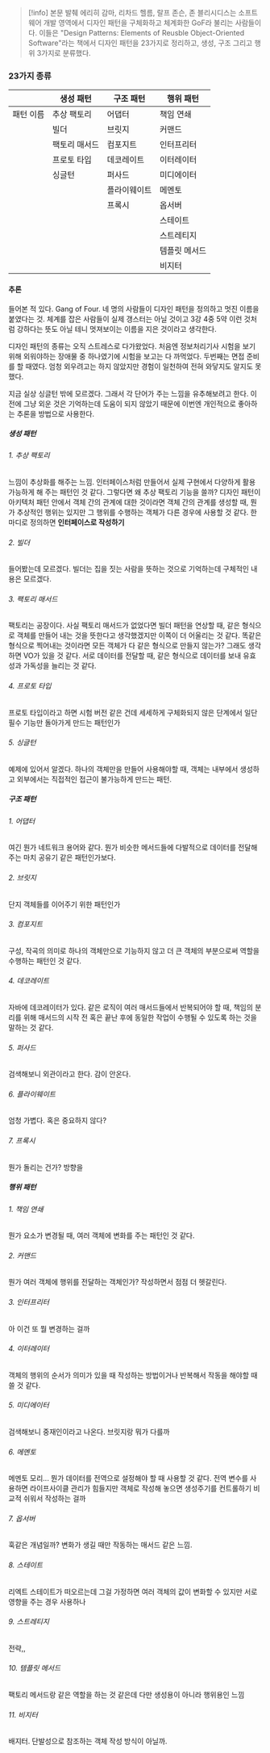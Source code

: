 >[!info] 본문 발췌
> 에리히 감마, 리차드 헬름, 랄프 존슨, 존 블리시디스는 소프트웨어 개발 영역에서 디자인 패턴을 구체화하고 체계화한 GoF라 불리는 사람들이다. 이들은 "Design Patterns: Elements of Reusble Object-Oriented Software"라는 책에서 디자인 패턴을 23가지로 정리하고, 생성, 구조 그리고 행위 3가지로 분류했다.


### 23가지 종류

|       | 생성 패턴   | 구조 패턴  | 행위 패턴   |
| ----- | ------- | ------ | ------- |
| 패턴 이름 | 추상 팩토리  | 어댑터    | 책임 연쇄   |
|       | 빌더      | 브릿지    | 커맨드     |
|       | 팩토리 매서드 | 컴포지트   | 인터프리터   |
|       | 프로토 타입  | 데코레이트  | 이터레이터   |
|       | 싱글턴     | 퍼사드    | 미디에이터   |
|       |         | 플라이웨이트 | 메멘토     |
|       |         | 프록시    | 옵서버     |
|       |         |        | 스테이트    |
|       |         |        | 스트레티지   |
|       |         |        | 템플릿 메서드 |
|       |         |        | 비지터     |

####  추론
들어본 적 있다. Gang of Four. 네 명의 사람들이 디자인 패턴을 정의하고 멋진 이름을 붙였다는 것. 체계를 잡은 사람들이 실제 갱스터는 아닐 것이고 3강 4중 5약 이런 것처럼 강하다는 뜻도 아닐 테니 멋져보이는 이름을 지은 것이라고 생각한다.

디자인 패턴의 종류는 오직 스트레스로 다가왔었다. 처음엔 정보처리기사 시험을 보기 위해 외워야하는 장애물 중 하나였기에 시험을 보고는 다 까먹었다. 두번째는 면접 준비를 할 때였다. 엄청 외우려고는 하지 않았지만 경험이 일천하여 전혀 와닿지도 알지도 못했다. 

지금 실상 싱글턴 밖에 모르겠다. 그래서 각 단어가 주는 느낌을 유추해보려고 한다. 이전에 그냥 외운 것은 기억하는데 도움이 되지 않았기 때문에 이번엔 개인적으로 좋아하는 추론을 방법으로 사용한다.
##### 생성 패턴
###### 1. 추상 팩토리
느낌이 추상화를 해주는 느낌. 인터페이스처럼 만들어서 실제 구현에서 다양하게 활용 가능하게 해 주는 패턴인 것 같다. 그렇다면 왜 추상 팩토리 기능을 쓸까? 디자인 패턴이 아키텍처 패턴 안에서 객체 간의 관계에 대한 것이라면 객체 간의 관계를 생성할 때, 뭔가 추상적인 행위는 있지만 그 행위를 수행하는 객체가 다른 경우에 사용할 것 같다. 
한마디로 정의하면 **인터페이스로 작성하기**
###### 2. 빌더
들어봤는데 모르겠다. 빌더는 집을 짓는 사람을 뜻하는 것으로 기억하는데 구체적인 내용은 모르겠다.
###### 3. 팩토리 매서드
팩토리는 공장이다. 사실 팩토리 매서드가 없었다면 빌더 패턴을 연상할 때, 같은 형식으로 객체를 만들어 내는 것을 뜻한다고 생각했겠지만 이쪽이 더 어울리는 것 같다. 똑같은 형식으로 찍어내는 것이라면 모든 객체가 다 같은 형식으로 만들지 않는가? 그래도 생각하면 VO가 있을 것 같다. 서로 데이터를 전달할 때, 같은 형식으로 데이터를 보내 유효성과 가독성을 늘리는 것 같다.
###### 4. 프로토 타입
프로토 타입이라고 하면 시험 버전 같은 건데 세세하게 구체화되지 않은 단계에서 일단 필수 기능만 돌아가게 만드는 패턴인가
###### 5. 싱글턴
예제에 있어서 알겠다. 하나의 객체만을 만들어 사용해야할 때, 객체는 내부에서 생성하고 외부에서는 직접적인 접근이 불가능하게 만드는 패턴.
##### 구조 패턴
###### 1. 어댑터
여긴 뭔가 네트워크 용어와 같다. 뭔가 비슷한 메서드들에 다발적으로 데이터를 전달해주는 마치 공유기 같은 패턴인가보다.
###### 2. 브릿지
단지 객체들를 이어주기 위한 패턴인가
###### 3. 컴포지트
구성, 작곡의 의미로 하나의 객체만으로 기능하지 않고 더 큰 객체의 부분으로써 역할을 수행하는 패턴인 것  같다.
###### 4. 데코레이트
자바에 데코레이터가 있다. 같은 로직이 여러 매서드들에서 반복되어야 할 때, 책임의 분리를 위해 매서드의 시작 전 혹은 끝난 후에 동일한 작업이 수행될 수 있도록 하는 것을 말하는 것 같다.
###### 5. 퍼사드
검색해보니 외관이라고 한다. 감이 안온다.
###### 6. 플라이웨이트
엄청 가볍다. 혹은 중요하지 않다?
###### 7. 프록시
뭔가 돌리는 건가? 방향을
##### 행위 패턴
###### 1. 책임 연쇄
뭔가 요소가 변경될 때, 여러 객체에 변화를 주는 패턴인 것 같다.
###### 2. 커맨드
뭔가 여러 객체에 행위를 전달하는 객체인가? 작성하면서 점점 더 헷갈린다.
###### 3. 인터프리터
아 이건 또 뭘 변경하는 걸까
###### 4. 이터레이터
객체의 행위의 순서가 의미가 있을 때 작성하는 방법이거나 반복해서 작동을 해야할 때 쓸 것 같다.
###### 5. 미디에이터
검색해보니 중재인이라고 나온다. 브릿지랑 뭐가 다를까
###### 6. 메멘토
메멘토 모리... 뭔가 데이터를 전역으로 설정해야 할 때 사용할 것 같다. 전역 변수를 사용하면 라이프사이클 관리가 힘들지만 객체로 작성해 놓으면 생성주기를 컨트롤하기 비교적 쉬워서 작성하는 걸까
###### 7. 옵서버
훅같은 개념일까? 변화가 생길 때만 작동하는 매서드 같은 느낌. 
###### 8. 스테이트
리엑트 스테이트가 떠오르는데 그걸 가정하면 여러 객체의 값이 변화할 수 있지만 서로 영향을 주는 경우 사용하나
###### 9. 스트레티지
전략,,
###### 10. 템플릿 메서드
팩토리 메서드랑 같은 역할을 하는 것 같은데 다만 생성용이 아니라 행위용인 느낌
###### 11. 비지터
배지터. 단발성으로 참조하는 객체 작성 방식이 아닐까.


